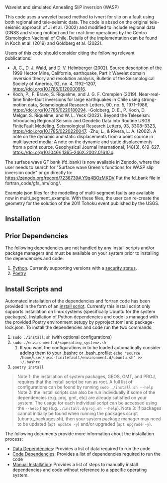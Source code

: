 Wavelet and simulated Annealing SliP inversion (WASP)

This code uses a wavelet based method to ivnert for slip on a fault using both regional and tele-seismic data. The code is absed on the original tele-seismic approach of Ji et al. (2002) and modified to include regional data (GNSS and strong motion) and for real-time operations by the Centro Sismologico Nacional of Chile. Details of the implementation can be found in Koch et al. (2019) and Goldberg et al. (2022).

Users of this code should consider citing the following relevant publications:

- Ji, C., D. J. Wald, and D. V. Helmberger (2002). Source description of the 1999 Hector Mine, California, earthquake, Part I: Wavelet domain inversion theory and resolution analysis, Bulletin of the Seismological Society of America, 92, no. 4, 1192–1207, https://doi.org/10.1785/0120000916.
- Koch, P., F. Bravo, S. Riquelme, and J. G. F. Crempien (2019). Near-real-time finite-fault inversions for large earthquakes in Chile using strong-motion data, Seismological Research Letters, 90, no. 5, 1971–1986, https://doi.org/10.1785/0220180294.
  -Goldberg, D. E., P. Koch, D. Melgar, S. Riquelme, and W. L. Yeck (2022). Beyond the Teleseism: Introducing Regional Seismic and Geodetic Data into Routine USGS FiniteFault Modeling, Seismological Research Letters, 93, 3308–3323, https://doi.org/10.1785/0220220047.
  -Zhu, L., & Rivera, L. A. (2002). A note on the dynamic and static displacements from a point source in multilayered media: A note on the dynamic and static displacements from a point source. Geophysical Journal International, 148(3), 619–627. https://doi.org/10.1046/j.1365-246X.2002.01610.x.

The surface wave GF bank (fd_bank) is now available in Zenodo, where the user needs to search for "Surface wave Green's functions for WASP slip inversion code" or go directly to: https://zenodo.org/record/7236739#.Y9q4BOzMKDV
Put the fd_bank file in fortran_code/gfs_nm/long/.

Example json files for the modelling of multi-segment faults are available now in multi_segment_example. With these files, the user can re-create the geometry for the solution of the 2011 Tohoku event published by the USGS.

## Installation

## Prior Dependencies

The following dependencies are not handled by any install scripts and/or package managers and must be available on your system prior to installing the dependencies and code:

1. [Python](https://www.python.org/downloads/). Currently supporting versions with a [security status](https://devguide.python.org/versions/).
2. [Poetry](https://python-poetry.org/)

## Install Scripts and

Automated installation of the dependencies and fortran code has been provided in the form of an [install script](./install.sh). Currently this install script only supports installation on linux systems (specifically Ubuntu for the system packages). Installation of Python dependencies and code is managed with the provided Poetry environment setupy by pyproject.toml and package-lock.json. To install the dependencies and code run the two commands:

1. `sudo ./install.sh` (with optional configurations)
2. `sudo ./environment.d/<operating_system>.sh`
   1. If you want the configurations in to be loaded automatically consider adding them to your .bashrc or .bash_profile: `echo "source /home/user/neic-finitefault/environment.d/ubuntu.sh" >> ~/.bashrc`
3. `poetry install`

> Note 1: the installation of system packages, GEOS, GMT, and PROJ, requires that the install script be run as root. A full list of configurations can be found by running `sudo ./install.sh --help`
> Note 2: the install scripts can also be run individually if some of the dependencies (e.g. proj, gmt, etc) are already satisfied on your system. The usage for each individual script can be accessed using the `--help` flag (e.g. `./install.d/proj.sh --help`).
> Note 3: if packages cannot initially be found when running the packages script (ubuntu_packages.sh), then your system package manager may need to be updated (`apt update -y`) and/or upgraded (`apt upgrade -y`).

The following documents provide more information about the installation process:

- [Data Dependencies](./docs/data-dependencies.md): Provides a list of data required to run the code
- [Code Dependencies](./docs/code-dependecies.md): Provides a list of dependencies required to run the code
- [Manual Installation](./docs/code-dependecies.md): Provides a list of steps to manually install dependencies and code without reference to a specific operating system.
